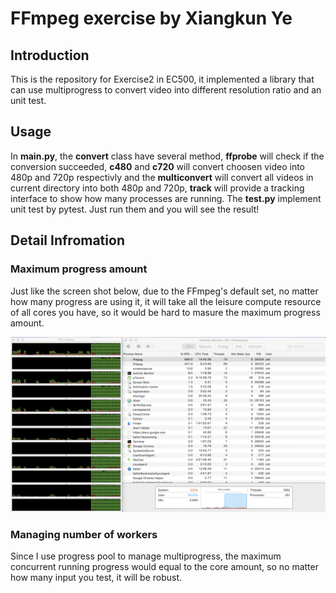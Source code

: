 # FFmpeg exercise by Xiangkun Ye

## Introduction
This is the repository for Exercise2 in EC500, it implemented a library that can use multiprogress to convert
video into different resolution ratio and an unit test.

## Usage
In **main.py**, the **convert** class have several method, **ffprobe** will check if the conversion succeeded, **c480** and **c720**
will convert choosen video into 480p and 720p respectivly and the **multiconvert** will convert all videos in current
directory into both 480p and 720p, **track** will provide a tracking interface to show how many processes are running.
The **test.py** implement unit test by pytest. Just run them and you will see the result!

## Detail Infromation
### Maximum progress amount
Just like the screen shot below, due to the FFmpeg's default set, no matter how many progress are using it, it will take all the leisure compute resource of all
cores you have, so it would be hard to masure the maximum progress amount.

![CPU](https://github.com/ec500-software-engineering/exercise-2-ffmpeg-XiangkunYe/blob/master/FFmpeg_result.png)

### Managing number of workers
Since I use progress pool to manage multiprogress, the maximum concurrent running progress would equal to the core amount,
so no matter how many input you test, it will be robust.